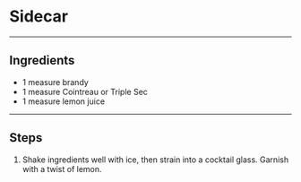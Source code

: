 # Sidecar

---

## Ingredients

* 1 measure brandy
* 1 measure Cointreau or Triple Sec
* 1 measure lemon juice

---

## Steps

1.  Shake ingredients well with ice, then strain into a cocktail glass. Garnish with a twist of lemon.